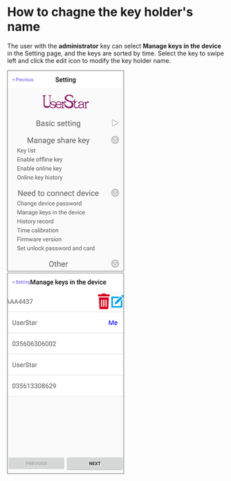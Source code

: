 # How to chagne the key holder's name

The user with the **administrator** key can select **Manage keys in the device** in the Setting page, and the keys are sorted by time. Select the key to swipe left and click the edit icon to modify the key holder name.

![](../.gitbook/assets/screenshot_2019-11-15-17-31-57-774_com.userstar.phonekey.png) ![](../.gitbook/assets/screenshot_2019-11-18-11-44-29-503_com.userstar.phonekey.png)

